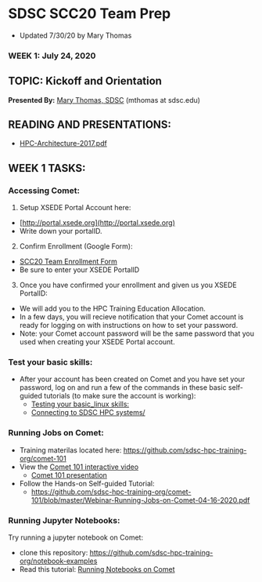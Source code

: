 # SDSC SCC20 Team Prep
* Updated 7/30/20 by Mary Thomas

### WEEK 1: July 24, 2020

## TOPIC:  Kickoff and Orientation
**Presented By:** [Mary Thomas, SDSC](https://hpc-students.sdsc.edu/instr_bios/mary_thomas.html) (mthomas at sdsc.edu)

## READING AND PRESENTATIONS:
* [HPC-Architecture-2017.pdf](./HPC-Architecture-2017.pdf)

## WEEK 1 TASKS:
### Accessing Comet:
1. Setup XSEDE Portal Account here:
* [http://portal.xsede.org](http://portal.xsede.org)
* Write down your portalID.

2. Confirm Enrollment (Google Form):
* [SCC20 Team Enrollment Form](https://docs.google.com/forms/d/1FF_Xw05yj5J1-lkUlcBrLaDE0VF3E6SH5sHmemsgQYo/edit)
* Be sure to enter your XSEDE PortalID

3. Once you have confirmed your enrollment and given us you XSEDE PortalID:
* We will add you to the HPC Training Education Allocation.
* In a few days, you will recieve notification that your Comet account is ready for logging on with instructions on how to set your password.
* Note: your Comet account password will be the same password that you used when creating your XSEDE Portal account.


### Test your basic skills:
* After your account has been created on Comet and you have set your password, log on and run a few of the commands in these basic self-guided tutorials (to make sure the account is working):
  * [Testing your basic_linux skills:](https://github.com/sdsc-hpc-training-org/basic_skills/tree/master/basic_linux_skills)
  * [Connecting to SDSC HPC systems/](https://github.com/sdsc-hpc-training-org/basic_skills/tree/master/connecting-to-hpc-systems)


### Running Jobs on Comet:
* Training materilas located here:  https://github.com/sdsc-hpc-training-org/comet-101
* View the [Comet 101 interactive video](https://education.sdsc.edu/training/interactive/202004_intro_to_comet/index.php)
  * [Comet 101 presentation](https://github.com/sdsc-hpc-training-org/comet-101/blob/master/Webinar-Running-Jobs-on-Comet-04-16-2020.pdf)
* Follow the Hands-on Self-guided Tutorial:
  * https://github.com/sdsc-hpc-training-org/comet-101/blob/master/Webinar-Running-Jobs-on-Comet-04-16-2020.pdf


### Running Jupyter Notebooks:
Try running a jupyter notebook on Comet:
* clone this repository:  https://github.com/sdsc-hpc-training-org/notebook-examples
* Read this tutorial:  [Running Notebooks on Comet](https://comet-notebooks-101.readthedocs.io/en/comet)
